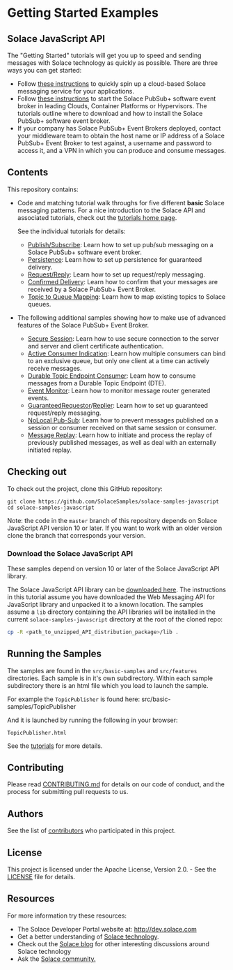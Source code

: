 # Getting Started Examples

## Solace JavaScript API

The "Getting Started" tutorials will get you up to speed and sending messages with Solace technology as quickly as possible. There are three ways you can get started:

- Follow [these instructions](https://cloud.solace.com/learn/group_getting_started/ggs_signup.html) to quickly spin up a cloud-based Solace messaging service for your applications.
- Follow [these instructions](https://docs.solace.com/Solace-SW-Broker-Set-Up/Setting-Up-SW-Brokers.htm) to start the Solace PubSub+ software event broker in leading Clouds, Container Platforms or Hypervisors. The tutorials outline where to download and how to install the Solace PubSub+ software event broker.
- If your company has Solace PubSub+ Event Brokers deployed, contact your middleware team to obtain the host name or IP address of a Solace PubSub+ Event Broker to test against, a username and password to access it, and a VPN in which you can produce and consume messages.

## Contents

This repository contains:

* Code and matching tutorial walk throughs for five different **basic** Solace messaging patterns. For a nice introduction to the Solace API and associated tutorials, check out the [tutorials home page](https://tutorials.solace.dev/javascript).

    See the individual tutorials for details:

    - [Publish/Subscribe](https://tutorials.solace.dev/javascript/publish-subscribe/): Learn how to set up pub/sub messaging on a Solace PubSub+ software event broker.
    - [Persistence](https://tutorials.solace.dev/javascript/persistence-with-queues/): Learn how to set up persistence for guaranteed delivery.
    - [Request/Reply](https://tutorials.solace.dev/javascript/request-reply/): Learn how to set up request/reply messaging.
    - [Confirmed Delivery](https://tutorials.solace.dev/javascript/confirmed-delivery/): Learn how to confirm that your messages are received by a Solace PubSub+ Event Broker.
    - [Topic to Queue Mapping](https://tutorials.solace.dev/javascript/topic-to-queue-mapping/): Learn how to map existing topics to Solace queues.

* The following additional samples showing how to make use of advanced features of the Solace PubSub+ Event Broker.

    - [Secure Session](https://github.com/SolaceSamples/solace-samples-javascript/tree/master/src/features/SecureSession): Learn how to use secure connection to the server and server and client certificate authentication.
    - [Active Consumer Indication](https://tutorials.solace.dev/javascript/active-consumer-indication/): Learn how multiple consumers can bind to an exclusive queue, but only one client at a time can actively receive messages.
    - [Durable Topic Endpoint Consumer](https://tutorials.solace.dev/javascript/dte-consumer/): Learn how to consume messages from a Durable Topic Endpoint (DTE).
    - [Event Monitor](https://github.com/SolaceSamples/solace-samples-javascript/tree/master/src/features/EventMonitor): Learn how to monitor message router generated events.
    - [GuaranteedRequestor](https://github.com/SolaceSamples/solace-samples-javascript/tree/master/src/features/GuaranteedRequestor)/[Replier](https://github.com/SolaceSamples/solace-samples-javascript/tree/master/src/features/GuaranteedRequestor): Learn how to set up guaranteed request/reply messaging.
    - [NoLocal Pub-Sub](https://github.com/SolaceSamples/solace-samples-javascript/tree/master/src/features/NoLocalPubSub): Learn how to prevent messages published on a session or consumer received on that same session or consumer.
    - [Message Replay](https://tutorials.solace.dev/javascript/message-replay/): Learn how to initiate and process the replay of previously published messages, as well as deal with an externally initiated replay.

## Checking out

To check out the project, clone this GitHub repository:

```
git clone https://github.com/SolaceSamples/solace-samples-javascript
cd solace-samples-javascript
```

Note: the code in the `master` branch of this repository depends on Solace JavaScript API version 10 or later. If you want to work with an older version clone the branch that corresponds your version.

### Download the Solace JavaScript API

These samples depend on version 10 or later of the Solace JavaScript API library.

The Solace JavaScript API library can be [downloaded here](https://solace.com/downloads/).  The instructions in this tutorial assume you have downloaded the Web Messaging API for JavaScript library and unpacked it to a known location. The samples assume a  `lib` directory containing the API libraries will be installed in the current `solace-samples-javascript` directory at the root of the cloned repo:

```bash
cp -R <path_to_unzipped_API_distribution_package>/lib .
```

## Running the Samples

The samples are found in the `src/basic-samples` and `src/features` directories. Each sample is in it's own subdirectory. Within each sample subdirectory there is an html file which you load to launch the sample.

For example the `TopicPublisher` is found here:
    src/basic-samples/TopicPublisher

And it is launched by running the following in your browser:

    TopicPublisher.html

See the [tutorials](https://tutorials.solace.dev/javascript) for more details.

## Contributing

Please read [CONTRIBUTING.md](CONTRIBUTING.md) for details on our code of conduct, and the process for submitting pull requests to us.

## Authors

See the list of [contributors](https://github.com/SolaceSamples/solace-samples-javascript/contributors) who participated in this project.

## License

This project is licensed under the Apache License, Version 2.0. - See the [LICENSE](LICENSE) file for details.

## Resources

For more information try these resources:

- The Solace Developer Portal website at: http://dev.solace.com
- Get a better understanding of [Solace technology](https://solace.com/products/tech/).
- Check out the [Solace blog](http://dev.solace.com/blog/) for other interesting discussions around Solace technology
- Ask the [Solace community.](https://solace.community)
